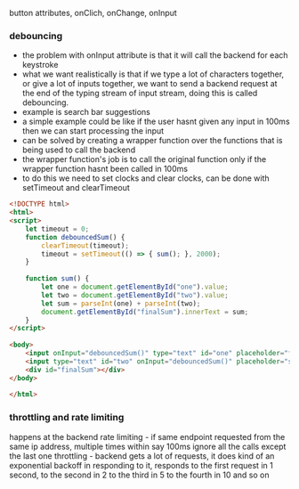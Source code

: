 button attributes, onClich, onChange, onInput
### debouncing
- the problem with onInput attribute is that  it will call the backend for each keystroke
- what we want realistically is that if we type a lot of characters together, or give a lot of inputs together, we want to send a backend request at the end of the typing stream of input stream, doing this is called debouncing.
- example is search bar suggestions
- a simple example could be like if the user hasnt given any input in 100ms then we can start processing the input
- can be solved by creating a wrapper function over  the functions that is being used to call the backend
- the wrapper function's job is to call the original function only if the wrapper function hasnt been called in 100ms
- to do this we need to set clocks and clear clocks, can be done with setTimeout and clearTimeout
```html
<!DOCTYPE html>
<html>
<script>
    let timeout = 0;
    function debouncedSum() {
        clearTimeout(timeout);
        timeout = setTimeout(() => { sum(); }, 2000);
    }
  
    function sum() {
        let one = document.getElementById("one").value;
        let two = document.getElementById("two").value;
        let sum = parseInt(one) + parseInt(two);
        document.getElementById("finalSum").innerText = sum;
    }
</script>
  
<body>
    <input onInput="debouncedSum()" type="text" id="one" placeholder="first"></input><br />
    <input type="text" id="two" onInput="debouncedSum()" placeholder="second" /><br />
    <div id="finalSum"></div>
</body>
  
</html>
```
### throttling and rate limiting 
happens at the backend
rate limiting - if same endpoint requested from the same ip address, multiple times within say 100ms ignore all the calls except the last one
throttling - backend gets a lot of requests, it does kind of an exponential backoff in responding to it,
responds to the first request in 1 second, to the second in 2 to the third in 5 to the fourth in 10 and so on
